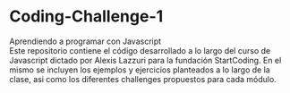 # Coding-Challenge-1
Aprendiendo a programar con Javascript  
Este repositorio contiene el código desarrollado a lo largo del curso de Javascript dictado por Alexis Lazzuri para la fundación StartCoding. 
En el mismo se incluyen los ejemplos y ejercicios planteados a lo largo de la clase, asi como los diferentes challenges propuestos para cada módulo.
